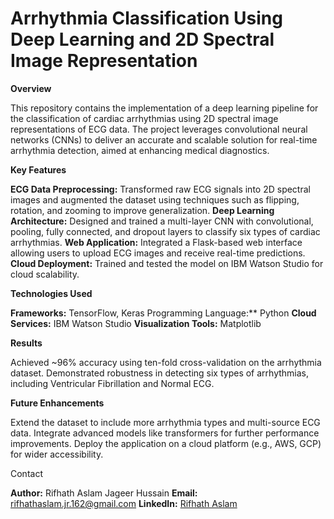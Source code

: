 # Arrhythmia Classification Using Deep Learning and 2D Spectral Image Representation

**Overview**

This repository contains the implementation of a deep learning pipeline for the classification of cardiac arrhythmias using 2D spectral image representations of ECG data. The project leverages convolutional neural networks (CNNs) to deliver an accurate and scalable solution for real-time arrhythmia detection, aimed at enhancing medical diagnostics.

**Key Features**

**ECG Data Preprocessing:** Transformed raw ECG signals into 2D spectral images and augmented the dataset using techniques such as flipping, rotation, and zooming to improve generalization.
**Deep Learning Architecture:** Designed and trained a multi-layer CNN with convolutional, pooling, fully connected, and dropout layers to classify six types of cardiac arrhythmias.
**Web Application:** Integrated a Flask-based web interface allowing users to upload ECG images and receive real-time predictions.
**Cloud Deployment:** Trained and tested the model on IBM Watson Studio for cloud scalability.

**Technologies Used**

**Frameworks:** TensorFlow, Keras
Programming Language:** Python
**Cloud Services:** IBM Watson Studio
**Visualization Tools:** Matplotlib

**Results**

Achieved ~96% accuracy using ten-fold cross-validation on the arrhythmia dataset.
Demonstrated robustness in detecting six types of arrhythmias, including Ventricular Fibrillation and Normal ECG.

**Future Enhancements**

Extend the dataset to include more arrhythmia types and multi-source ECG data.
Integrate advanced models like transformers for further performance improvements.
Deploy the application on a cloud platform (e.g., AWS, GCP) for wider accessibility.

Contact

**Author:** Rifhath Aslam Jageer Hussain
**Email:** rifhathaslam.jr.162@gmail.com
**LinkedIn:** [Rifhath Aslam](https://www.linkedin.com/in/rifhath-aslam-j-791a6a21b/)
